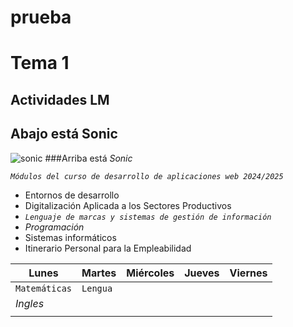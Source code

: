 # prueba
# Tema 1 
## Actividades LM
## Abajo está Sonic
![sonic](https://github.com/user-attachments/assets/b27b0609-88c4-470a-9cec-fa183cca1f3b)
###Arriba está _Sonic_ 

*`Módulos del curso de desarrollo de aplicaciones web 2024/2025`*
+ Entornos de desarrollo
+ Digitalización Aplicada a los Sectores Productivos
+ _*`Lenguaje de marcas y sistemas de gestión de información`*_
+ _Programación_
+ Sistemas informáticos
+ Itinerario Personal para la Empleabilidad

  
|  Lunes  |  Martes  |  Miércoles  |  Jueves  |  Viernes  |
| ------- |----------|-------------|----------|-----------|
|`Matemáticas`|`Lengua`          |             |          |           |
|   *Ingles*      |          |             |          |           |
|         |          |             |          |           |  
